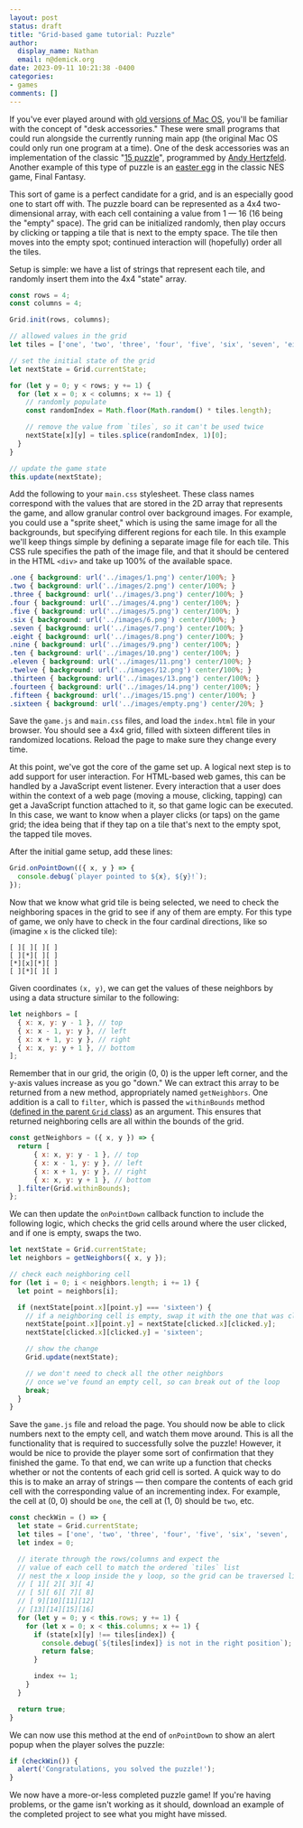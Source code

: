 ```yaml
---
layout: post
status: draft
title: "Grid-based game tutorial: Puzzle"
author:
  display_name: Nathan
  email: n@demick.org
date: 2023-09-11 10:21:38 -0400
categories:
- games
comments: []
---
```

If you've ever played around with [old versions of Mac OS](https://infinitemac.org/), you'll be familiar with the concept of "desk accessories." These were small programs that could run alongside the currently running main app (the original Mac OS could only run one program at a time). One of the desk accessories was an implementation of the classic "[15 puzzle](https://en.wikipedia.org/wiki/15_puzzle)", programmed by [Andy Hertzfeld](https://www.folklore.org/StoryView.py?project=Macintosh&story=Puzzle.txt). Another example of this type of puzzle is an [easter egg](https://finalfantasy.fandom.com/wiki/15_Puzzle) in the classic NES game, Final Fantasy.

This sort of game is a perfect candidate for a grid, and is an especially good one to start off with. The puzzle board can be represented as a 4x4 two-dimensional array, with each cell containing a value from 1 &mdash; 16 (16 being the "empty" space). The grid can be initialized randomly, then play occurs by clicking or tapping a tile that is next to the empty space. The tile then moves into the empty spot; continued interaction will (hopefully) order all the tiles.

Setup is simple: we have a list of strings that represent each tile, and randomly insert them into the 4x4 "state" array.

```javascript
const rows = 4;
const columns = 4;

Grid.init(rows, columns);

// allowed values in the grid
let tiles = ['one', 'two', 'three', 'four', 'five', 'six', 'seven', 'eight', 'nine', 'ten', 'eleven', 'twelve', 'thirteen', 'fourteen', 'fifteen', 'sixteen'];

// set the initial state of the grid
let nextState = Grid.currentState;

for (let y = 0; y < rows; y += 1) {
  for (let x = 0; x < columns; x += 1) {
    // randomly populate
    const randomIndex = Math.floor(Math.random() * tiles.length);

    // remove the value from `tiles`, so it can't be used twice
    nextState[x][y] = tiles.splice(randomIndex, 1)[0];
  }
}

// update the game state
this.update(nextState);
```

Add the following to your `main.css` stylesheet. These class names correspond with the values that are stored in the 2D array that represents the game, and allow granular control over background images. For example, you could use a "sprite sheet," which is using the same image for all the backgrounds, but specifying different regions for each tile. In this example we'll keep things simple by defining a separate image file for each tile. This CSS rule specifies the path of the image file, and that it should be centered in the HTML `<div>` and take up 100% of the available space.

```css
.one { background: url('../images/1.png') center/100%; }
.two { background: url('../images/2.png') center/100%; }
.three { background: url('../images/3.png') center/100%; }
.four { background: url('../images/4.png') center/100%; }
.five { background: url('../images/5.png') center/100%; }
.six { background: url('../images/6.png') center/100%; }
.seven { background: url('../images/7.png') center/100%; }
.eight { background: url('../images/8.png') center/100%; }
.nine { background: url('../images/9.png') center/100%; }
.ten { background: url('../images/10.png') center/100%; }
.eleven { background: url('../images/11.png') center/100%; }
.twelve { background: url('../images/12.png') center/100%; }
.thirteen { background: url('../images/13.png') center/100%; }
.fourteen { background: url('../images/14.png') center/100%; }
.fifteen { background: url('../images/15.png') center/100%; }
.sixteen { background: url('../images/empty.png') center/20%; }
```

Save the `game.js` and `main.css` files, and load the `index.html` file in your browser. You should see a 4x4 grid, filled with sixteen different tiles in randomized locations. Reload the page to make sure they change every time.

At this point, we've got the core of the game set up. A logical next step is to add support for user interaction. For HTML-based web games, this can be handled by a JavaScript event listener. Every interaction that a user does within the context of a web page (moving a mouse, clicking, tapping) can get a JavaScript function attached to it, so that game logic can be executed. In this case, we want to know when a player clicks (or taps) on the game grid; the idea being that if they tap on a tile that's next to the empty spot, the tapped tile moves.

After the initial game setup, add these lines:

```javascript
Grid.onPointDown(({ x, y } => {
  console.debug(`player pointed to ${x}, ${y}!`);
});
```




Now that we know what grid tile is being selected, we need to check the neighboring spaces in the grid to see if any of them are empty. For this type of game, we only have to check in the four cardinal directions, like so (imagine `x` is the clicked tile):

```
[ ][ ][ ][ ]
[ ][*][ ][ ]
[*][x][*][ ]
[ ][*][ ][ ]
```

Given coordinates `(x, y)`, we can get the values of these neighbors by using a data structure similar to the following:

```javascript
let neighbors = [
  { x: x, y: y - 1 }, // top
  { x: x - 1, y: y }, // left
  { x: x + 1, y: y }, // right
  { x: x, y: y + 1 }, // bottom
];
```

Remember that in our grid, the origin (0, 0) is the upper left corner, and the y-axis values increase as you go "down." We can extract this array to be returned from a new method, appropriately named `getNeighbors`. One addition is a call to `filter`, which is passed the `withinBounds` method ([defined in the parent `Grid` class](https://github.com/endemic/gridjs/blob/main/grid.js#L78-L80)) as an argument. This ensures that returned neighboring cells are all within the bounds of the grid.

```javascript
const getNeighbors = ({ x, y }) => {
  return [
      { x: x, y: y - 1 }, // top
      { x: x - 1, y: y }, // left
      { x: x + 1, y: y }, // right
      { x: x, y: y + 1 }, // bottom
  ].filter(Grid.withinBounds);
};
```

We can then update the `onPointDown` callback function to include the following logic, which checks the grid cells around where the user clicked, and if one is empty, swaps the two.

```javascript
let nextState = Grid.currentState;
let neighbors = getNeighbors({ x, y });

// check each neighboring cell
for (let i = 0; i < neighbors.length; i += 1) {
  let point = neighbors[i];

  if (nextState[point.x][point.y] === 'sixteen') {
    // if a neighboring cell is empty, swap it with the one that was clicked
    nextState[point.x][point.y] = nextState[clicked.x][clicked.y];
    nextState[clicked.x][clicked.y] = 'sixteen';

    // show the change
    Grid.update(nextState);

    // we don't need to check all the other neighbors
    // once we've found an empty cell, so can break out of the loop
    break;
  }
}
```

Save the `game.js` file and reload the page. You should now be able to click numbers next to the empty cell, and watch them move around. This is all the functionality that is required to successfully solve the puzzle! However, it would be nice to provide the player some sort of confirmation that they finished the game. To that end, we can write up a function that checks whether or not the contents of each grid cell is sorted. A quick way to do this is to make an array of strings &mdash; then compare the contents of each grid cell with the corresponding value of an incrementing index. For example, the cell at (0, 0) should be `one`, the cell at (1, 0) should be `two`, etc.

```javascript
const checkWin = () => {
  let state = Grid.currentState;
  let tiles = ['one', 'two', 'three', 'four', 'five', 'six', 'seven', 'eight', 'nine', 'ten', 'eleven', 'twelve', 'thirteen', 'fourteen', 'fifteen', 'sixteen'];
  let index = 0;

  // iterate through the rows/columns and expect the
  // value of each cell to match the ordered `tiles` list
  // nest the x loop inside the y loop, so the grid can be traversed like this:
  // [ 1][ 2][ 3][ 4]
  // [ 5][ 6][ 7][ 8]
  // [ 9][10][11][12]
  // [13][14][15][16]
  for (let y = 0; y < this.rows; y += 1) {
    for (let x = 0; x < this.columns; x += 1) {
      if (state[x][y] !== tiles[index]) {
        console.debug(`${tiles[index]} is not in the right position`);
        return false;
      }

      index += 1;
    }
  }

  return true;
}
```

We can now use this method at the end of `onPointDown` to show an alert popup when the player solves the puzzle:

```javascript
if (checkWin()) {
  alert('Congratulations, you solved the puzzle!');
}
```

We now have a more-or-less completed puzzle game! If you're having problems, or the game isn't working as it should, download an example of the completed project to see what you might have missed.
